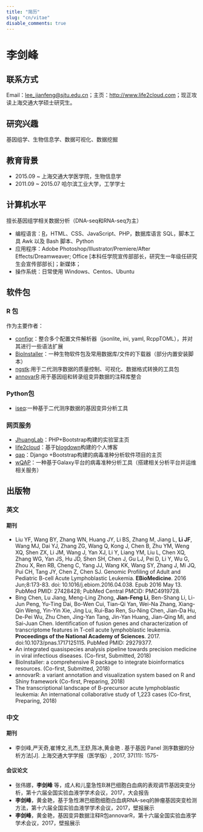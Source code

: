 ```yaml
---
title: "简历"
slug: "cn/vitae"
disable_comments: true
---
```


# 李剑峰

## 联系方式

Email：lee_jianfeng@sjtu.edu.cn；主页：<http://www.life2cloud.com>；现正攻读上海交通大学硕士研究生。

## 研究兴趣

基因组学、生物信息学、数据可视化、数据挖掘

## 教育背景

- 2015.09 ~  上海交通大学医学院，生物信息学
- 2011.09 ~ 2015.07 哈尔滨工业大学，工学学士

## 计算机水平

擅长基因组学相关数据分析（DNA-seq和RNA-seq为主）

- 编程语言：[R](http://www.r-project.org/)，HTML、CSS、JavaScript、PHP，数据库语言 SQL，脚本工具 Awk 以及 Bash 脚本、Python
- 应用程序：Adobe Photoshop/Illustrator/Premiere/After Effects/Dreamweaver; Office [本科任学院宣传部部长，研究生一年级任研究生会宣传部部长]；新媒体；
- 操作系统：日常使用 Windows、Centos、Ubuntu

## 软件包

### R 包

作为主要作者：

- [configr](https://github.com/Miachol/configr)：整合多个配置文件解析器（jsonlite, ini, yaml, RcppTOML），并对其进行一些语法扩展
- [BioInstaller](https://github.com/JhuangLab/BioInstaller)：一种生物软件包及常用数据库/文件的下载器（部分内置安装脚本）
- [ngstk](https://github.com/JhuangLab/ngstk):用于二代测序数据的质量控制、可视化、数据格式转换的工具包
- [annovarR](https://github.com/JhuangLab/annovarR):用于基因组和转录组变异数据的注释库整合

### Python包

- [iseq](https://github.com/JhuangLab/iseq):一种基于二代测序数据的基因变异分析工具

### 网页服务

- [JhuangLab](http://bioinfo.rjh.com.cn/labs/jhuang/index.php)：PHP+Bootstrap构建的实验室主页
- [life2cloud](https://life2cloud.com/)：基于[blogdown](https://github.com/rstudio/blogdown)构建的个人博客
- [qap](http://bioinfo.rjh.com.cn/labs/jhuang/tools/qap/)：Django +Bootstrap构建的病毒准种分析软件项目的主页
- [wQAP](http://bioinfo.rjh.com.cn/labs/jhuang/tools/qap/wqap)：一种基于Galaxy平台的病毒准种分析工具（搭建相关分析平台并运维相关服务）

## 出版物

### 英文

#### 期刊

- Liu YF, Wang BY, Zhang WN, Huang JY, Li BS, Zhang M, Jiang L, **Li JF**, Wang MJ, Dai YJ, Zhang ZG, Wang Q, Kong J, Chen B, Zhu YM, Weng XQ, Shen ZX, Li JM, Wang J, Yan XJ, Li Y, Liang YM, Liu L, Chen XQ, Zhang WG, Yan JS, Hu JD, Shen SH, Chen J, Gu LJ, Pei D, Li Y, Wu G, Zhou X, Ren RB, Cheng C, Yang JJ, Wang KK, Wang SY, Zhang J, Mi JQ, Pui CH, Tang JY, Chen Z, Chen SJ. Genomic Profiling of Adult and Pediatric B-cell Acute Lymphoblastic Leukemia. **EBioMedicine**. 2016 Jun;8:173-83. doi: 10.1016/j.ebiom.2016.04.038. Epub 2016 May 13. PubMed PMID: 27428428; PubMed Central PMCID: PMC4919728.
- Bing Chen, Lu Jiang, Meng-Ling Zhong, **Jian-Feng Li**, Ben-Shang Li, Li-Jun Peng, Yu-Ting Dai, Bo-Wen Cui, Tian-Qi Yan, Wei-Na Zhang, Xiang-Qin Weng, Yin-Yin Xie, Jing Lu, Rui-Bao Ren, Su-Ning Chen, Jian-Da Hu, De-Pei Wu, Zhu Chen, Jing-Yan Tang, Jin-Yan Huang, Jian-Qing Mi, and Sai-Juan Chen. Identification of fusion genes and characterization of transcriptome features in T-cell acute lymphoblastic leukemia. **Proceedings of the National Academy of Sciences**. 2017. doi:10.1073/pnas.1717125115. PubMed PMID: 29279377.
- An integrated quasispecies analysis pipeline towards precision medicine in viral infectious diseases. (Co-first, Submitted, 2018)
- BioInstaller: a comprehensive R package to integrate bioinformatics resources. (Co-first, Submitted, 2018)
- annovarR: a variant annotation and visualization system based on R and Shiny framework (Co-first, Preparing, 2018)
- The transcriptional landscape of B-precursor acute lymphoblastic leukemia: An international collaborative study of 1,223 cases (Co-first, Preparing, 2018)

### 中文

#### 期刊

- 李剑峰,严天奇,崔博文,孔杰,王舒,陈冰,黄金艳 . 基于基因 Panel 测序数据的分析方法[J]. 上海交通大学学报（医学版）, 2017, 37(11): 1575-

#### 会议论文

- 张伟娜，**李剑峰** 等，成人和儿童急性B淋巴细胞白血病的表观调节基因突变分析，第十六届全国实验血液学学术会议，2017，大会报告
- **李剑峰**，黄金艳，基于急性淋巴细胞细胞白血病RNA-seq的肿瘤基因突变检测方法，第十六届全国实验血液学学术会议，2017，壁报展示
- **李剑峰**，黄金艳，基因变异数据注释R包annovarR，第十六届全国实验血液学学术会议，2017，壁报展示

